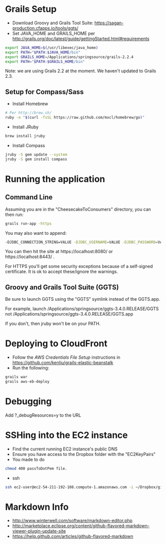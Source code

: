 # Grails Setup

* Download Groovy and Grails Tool Suite: https://sagan-production.cfapps.io/tools/ggts/
* Set JAVA_HOME and GRAILS_HOME per http://grails.org/doc/latest/guide/gettingStarted.html#requirements

```bash
export JAVA_HOME=$(/usr/libexec/java_home)
export PATH="$PATH:$JAVA_HOME/bin"
export GRAILS_HOME=/Applications/springsource/grails-2.2.4
export PATH="$PATH:$GRAILS_HOME/bin"
```

Note: we are using Grails 2.2 at the moment.  We haven't updated to Grails 2.3. 

## Setup for Compass/Sass

* Install Homebrew
```bash
# Per http://brew.sh/
ruby -e "$(curl -fsSL https://raw.github.com/mxcl/homebrew/go)"
```
* Install JRuby
```bash
brew install jruby
```

* Install Compass
```bash
jruby -S gem update --system
jruby -S gem install compass
```

# Running the application 

## Command Line
Assuming you are in the "CheesecakeToConsumers" directory, you can then run:

```bash
grails run-app -https
```

You may also want to append:

```bash
-DJDBC_CONNECTION_STRING=VALUE -DJDBC_USERNAME=VALUE -DJDBC_PASSWORD=VALUE -DuseProdDb=true -DMAIL_USERNAME=VALUE -DMAIL_PASSWORD=VALUE
```

You can then hit the site at https://localhost:8080/ or https://localhost:8443/ .

For HTTPS you'll get some security exceptions because of a self-signed certificate.  It is ok to accept these/ignore the warnings.

## Groovy and Grails Tool Suite (GGTS)
Be sure to launch GGTS using the "GGTS" symlink instead of the GGTS.app.  

For example, launch /Applications/springsource/ggts-3.4.0.RELEASE/GGTS not /Applications/springsource/ggts-3.4.0.RELEASE/GGTS.app

If you don't, then jruby won't be on your PATH.

# Deploying to CloudFront

* Follow the *AWS Credentials File Setup* instructions in https://github.com/kenliu/grails-elastic-beanstalk
* Run the following:
```bash
grails war
grails aws-eb-deploy
```

# Debugging

Add ?_debugResources=y to the URL

# SSHing into the EC2 instance

* Find the current running EC2 instance's public DNS
* Ensure you have access to the Dropbox folder with the "EC2KeyPairs"
* You made to do 

```bash
chmod 400 passToDotPem file.
```

* ssh

```bash
ssh ec2-user@ec2-54-211-192-108.compute-1.amazonaws.com -i ~/Dropbox/givecheesecakes.com/EC2KeyPairs/givecheesecakescom2.pem
```

# Markdown Info

* http://www.winterwell.com/software/markdown-editor.php
* http://marketplace.eclipse.org/content/github-flavored-markdown-viewer-plugin-update-site
* https://help.github.com/articles/github-flavored-markdown
